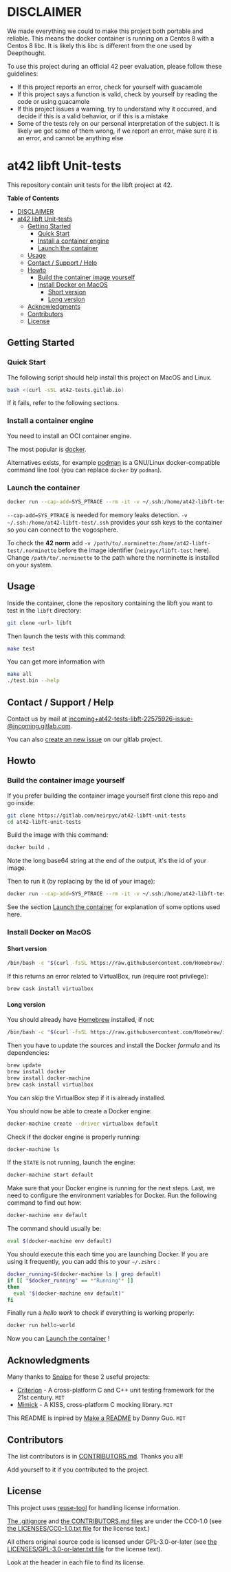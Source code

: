# DISCLAIMER
We made everything we could to make this project  both portable and 
reliable. This means the docker container
is running on a Centos 8 with a Centos 8 libc. It is likely this libc is 
different from the one used by Deepthought. 

To use this project during an official 42 peer evaluation, please follow these 
guidelines:
- If this project reports an error, check for yourself with guacamole
- If this project says a function is valid, check by yourself by reading 
the code or using guacamole
- If this project issues a warning, try to understand why it occurred, 
and decide if this is a valid behavior, or if this is a mistake
- Some of the tests rely on our personal interpretation of the subject. It is
 likely we got some of them wrong, if we report an error, make sure it is
  an error, and cannot be anything else

# at42 libft Unit-tests
This repository contain unit tests for the libft project at 42.

<!-- markdown-toc start - Don't edit this section. Run M-x markdown-toc-refresh-toc -->
**Table of Contents**

- [DISCLAIMER](#disclaimer)
- [at42 libft Unit-tests](#at42-libft-unit-tests)
    - [Getting Started](#getting-started)
        - [Quick Start](#quick-start)
        - [Install a container engine](#install-a-container-engine)
        - [Launch the container](#launch-the-container)
    - [Usage](#usage)
    - [Contact / Support / Help](#contact--support--help)
    - [Howto](#howto)
        - [Build the container image yourself](#build-the-container-image-yourself)
        - [Install Docker on MacOS](#install-docker-on-macos)
            - [Short version](#short-version)
            - [Long version](#long-version)
    - [Acknowledgments](#acknowledgments)
    - [Contributors](#contributors)
    - [License](#license)

<!-- markdown-toc end -->

## Getting Started
### Quick Start
The following script should help install this project on MacOS and Linux.
```sh
bash <(curl -sSL at42-tests.gitlab.io)
```

If it fails, refer to the following sections.

### Install a container engine
You need to install an OCI container engine.

The most popular is [docker](https://www.docker.com/get-started).

Alternatives exists, for example [podman](https://podman.io/getting-started/installation) is a GNU/Linux docker-compatible command line tool (you can replace `docker` by `podman`).

### Launch the container
``` sh
docker run --cap-add=SYS_PTRACE --rm -it -v ~/.ssh:/home/at42-libft-test/.ssh neirpyc/libft-test:latest
```
`--cap-add=SYS_PTRACE` is needed for memory leaks detection.
`-v ~/.ssh:/home/at42-libft-test/.ssh` provides your ssh keys to the container so you can connect to the vogosphere.

To check the **42 norm** add `-v /path/to/.norminette:/home/at42-libft-test/.norminette` before the image identifier (`neirpyc/libft-test` here). Change `/path/to/.norminette` to the path where the norminette is installed on your system.

## Usage
Inside the container, clone the repository containing the libft you want to test in the `libft` directory:
``` sh
git clone <url> libft
```

Then launch the tests with this command:
``` sh
make test
```

You can get more information with
``` sh
make all
./test.bin --help
```

## Contact / Support / Help
Contact us by mail at <incoming+at42-tests-libft-22575926-issue-@incoming.gitlab.com>.

You can also [create an new issue](https://gitlab.com/at42-tests/libft/-/issues/new?issue%5Bassignee_id%5D=&issue%5Bmilestone_id%5D=) on our gitlab project.

## Howto
### Build the container image yourself
If you prefer building the container image yourself first clone this repo and go inside:
``` sh
git clone https://gitlab.com/neirpyc/at42-libft-unit-tests
cd at42-libft-unit-tests
```

Build the image with this command:
``` sh
docker build .
```
Note the long base64 string at the end of the output, it's the id of your image.

Then to run it (by replacing <id> by the id of your image):
``` sh
docker run --cap-add=SYS_PTRACE --rm -it -v ~/.ssh:/home/at42-libft-test/.ssh <id>
```
See the section [Launch the container](#launch-the-container) for explanation of some options used here.

### Install Docker on MacOS

#### Short version

``` sh
/bin/bash -c "$(curl -fsSL https://raw.githubusercontent.com/Homebrew/install/master/install.sh)" && brew install docker docker-machine && docker-machine create --driver virtualbox default && eval $(docker-machine env default)
```

If this returns an error related to VirtualBox, run (require root privilege):
```sh
brew cask install virtualbox
```


#### Long version

You should already have [Homebrew](https://brew.sh/) installed, if not:
``` sh
/bin/bash -c "$(curl -fsSL https://raw.githubusercontent.com/Homebrew/install/master/install.sh)"
```

Then you have to update the sources and install the Docker *formula* and its dependencies:
``` sh
brew update
brew install docker
brew install docker-machine
brew cask install virtualbox
```
You can skip the VirtualBox step if it is already installed.

You should now be able to create a Docker engine:
``` sh
docker-machine create --driver virtualbox default
```

Check if the docker engine is properly running:
``` sh
docker-machine ls
```

If the `STATE` is not running, launch the engine:
``` sh
docker-machine start default
```

Make sure that your Docker engine is running for the next steps. Last, we need to configure the environment variables for Docker. Run the following command to find out how:
``` sh
docker-machine env default
```

The command should usually be:
``` sh
eval $(docker-machine env default)
```

You should execute this each time you are launching Docker. If you are using it frequently, you can add this to your `~/.zshrc` :
``` sh
docker_running=$(docker-machine ls | grep default)
if [[ "$docker_running" == *"Running"* ]]
then
  eval "$(docker-machine env default)"
fi
```

Finally run a *hello work* to check if everything is working properly:
``` sh
docker run hello-world
```

Now you can [Launch the container](#launch-the-container) !

## Acknowledgments
Many thanks to [Snaipe](https://github.com/Snaipe) for these 2 useful projects:
- [Criterion](https://github.com/Snaipe/Criterion) - A cross-platform C and C++ unit testing framework for the 21st century. `MIT`
- [Mimick](https://github.com/Snaipe/Mimick) - A KISS, cross-platform C mocking library. `MIT`

This README is inpired by [Make a README](https://www.makeareadme.com/) by Danny Guo. `MIT`

## Contributors
The list contributors is in [CONTRIBUTORS.md](CONTRIBUTORS.md). Thanks you all!

Add yourself to it if you contributed to the project.

## License
This project uses [reuse-tool](https://reuse.software/) for handling license information.

[The .gitignore](.gitignore) and [the CONTRIBUTORS.md files](CONTRIBUTORS.md) are under the CC0-1.0 (see [the LICENSES/CC0-1.0.txt file](LICENSES/CC0-1.0.txt) for the license text.)

All others original source code is licensed under GPL-3.0-or-later (see [the LICENSES/GPL-3.0-or-later.txt file](LICENSES/GPL-3.0-or-later.txt) for the license text).

Look at the header in each file to find its license.
